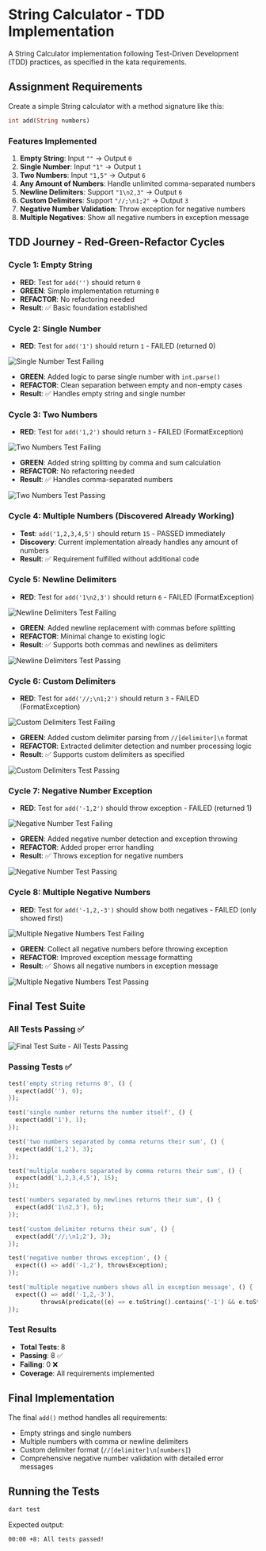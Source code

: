 # String Calculator - TDD Implementation

A String Calculator implementation following Test-Driven Development (TDD) practices, as specified in the kata requirements.

## Assignment Requirements

Create a simple String calculator with a method signature like this:

```dart
int add(String numbers)
```

### Features Implemented

1. **Empty String**: Input `""` → Output `0`
2. **Single Number**: Input `"1"` → Output `1`
3. **Two Numbers**: Input `"1,5"` → Output `6`
4. **Any Amount of Numbers**: Handle unlimited comma-separated numbers
5. **Newline Delimiters**: Support `"1\n2,3"` → Output `6`
6. **Custom Delimiters**: Support `"//;\n1;2"` → Output `3`
7. **Negative Number Validation**: Throw exception for negative numbers
8. **Multiple Negatives**: Show all negative numbers in exception message

## TDD Journey - Red-Green-Refactor Cycles

### Cycle 1: Empty String

- **RED**: Test for `add('')` should return `0`
- **GREEN**: Simple implementation returning `0`
- **REFACTOR**: No refactoring needed
- **Result**: ✅ Basic foundation established

### Cycle 2: Single Number

- **RED**: Test for `add('1')` should return `1` - FAILED (returned 0)

![Single Number Test Failing](./assets/test_case_2.png)

- **GREEN**: Added logic to parse single number with `int.parse()`
- **REFACTOR**: Clean separation between empty and non-empty cases
- **Result**: ✅ Handles empty string and single number

### Cycle 3: Two Numbers

- **RED**: Test for `add('1,2')` should return `3` - FAILED (FormatException)

![Two Numbers Test Failing](./assets/test_case_3.png)

- **GREEN**: Added string splitting by comma and sum calculation
- **REFACTOR**: No refactoring needed
- **Result**: ✅ Handles comma-separated numbers

![Two Numbers Test Passing](./assets/resolved_3.png)

### Cycle 4: Multiple Numbers (Discovered Already Working)

- **Test**: `add('1,2,3,4,5')` should return `15` - PASSED immediately
- **Discovery**: Current implementation already handles any amount of numbers
- **Result**: ✅ Requirement fulfilled without additional code

### Cycle 5: Newline Delimiters

- **RED**: Test for `add('1\n2,3')` should return `6` - FAILED (FormatException)

![Newline Delimiters Test Failing](./assets/test_case_5.png)

- **GREEN**: Added newline replacement with commas before splitting
- **REFACTOR**: Minimal change to existing logic
- **Result**: ✅ Supports both commas and newlines as delimiters

![Newline Delimiters Test Passing](./assets/resolved_5.png)

### Cycle 6: Custom Delimiters

- **RED**: Test for `add('//;\n1;2')` should return `3` - FAILED (FormatException)

![Custom Delimiters Test Failing](./assets/test_case_6.png)

- **GREEN**: Added custom delimiter parsing from `//[delimiter]\n` format
- **REFACTOR**: Extracted delimiter detection and number processing logic
- **Result**: ✅ Supports custom delimiters as specified

![Custom Delimiters Test Passing](./assets/resolved_6.png)

### Cycle 7: Negative Number Exception

- **RED**: Test for `add('-1,2')` should throw exception - FAILED (returned 1)

![Negative Number Test Failing](./assets/test_case_7.png)

- **GREEN**: Added negative number detection and exception throwing
- **REFACTOR**: Added proper error handling
- **Result**: ✅ Throws exception for negative numbers

![Negative Number Test Passing](./assets/resolved_7.png)

### Cycle 8: Multiple Negative Numbers

- **RED**: Test for `add('-1,2,-3')` should show both negatives - FAILED (only showed first)

![Multiple Negative Numbers Test Failing](./assets/test_case_8.png)

- **GREEN**: Collect all negative numbers before throwing exception
- **REFACTOR**: Improved exception message formatting
- **Result**: ✅ Shows all negative numbers in exception message

![Multiple Negative Numbers Test Passing](./assets/resolved_8.png)

## Final Test Suite

### All Tests Passing ✅

![Final Test Suite - All Tests Passing](./assets/resolved_8.png)

### Passing Tests ✅

```dart
test('empty string returns 0', () {
  expect(add(''), 0);
});

test('single number returns the number itself', () {
  expect(add('1'), 1);
});

test('two numbers separated by comma returns their sum', () {
  expect(add('1,2'), 3);
});

test('multiple numbers separated by comma returns their sum', () {
  expect(add('1,2,3,4,5'), 15);
});

test('numbers separated by newlines returns their sum', () {
  expect(add('1\n2,3'), 6);
});

test('custom delimiter returns their sum', () {
  expect(add('//;\n1;2'), 3);
});

test('negative number throws exception', () {
  expect(() => add('-1,2'), throwsException);
});

test('multiple negative numbers shows all in exception message', () {
  expect(() => add('-1,2,-3'),
         throwsA(predicate((e) => e.toString().contains('-1') && e.toString().contains('-3'))));
});
```

### Test Results

- **Total Tests**: 8
- **Passing**: 8 ✅
- **Failing**: 0 ❌
- **Coverage**: All requirements implemented

## Final Implementation

The final `add()` method handles all requirements:

- Empty strings and single numbers
- Multiple numbers with comma or newline delimiters
- Custom delimiter format (`//[delimiter]\n[numbers]`)
- Comprehensive negative number validation with detailed error messages

## Running the Tests

```bash
dart test
```

Expected output:

```
00:00 +8: All tests passed!
```
